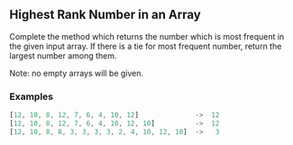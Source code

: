 ## Highest Rank Number in an Array

Complete the method which returns the number which is most frequent in the given input array. If there is a tie for most frequent number, return the largest number among them.

Note: no empty arrays will be given.

### Examples

```javascript
[12, 10, 8, 12, 7, 6, 4, 10, 12]              ->  12
[12, 10, 8, 12, 7, 6, 4, 10, 12, 10]          ->  12
[12, 10, 8, 8, 3, 3, 3, 3, 2, 4, 10, 12, 10]  ->   3
```
